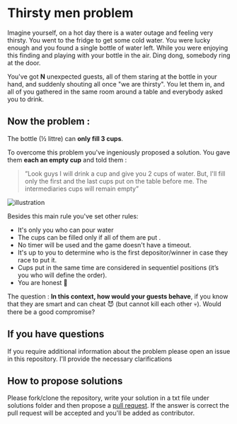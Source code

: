 # Thirsty men problem 

Imagine yourself, on a hot day there is a water outage and feeling very thirsty.
You went to the fridge to get some cold water. You were lucky enough and you found a single bottle of water left. 
While you were enjoying this finding and playing with your bottle in the air. Ding dong, somebody ring at the door.

You've got **N** unexpected guests, all of them staring at the bottle in your hand, and suddenly shouting all once "we are thirsty".
You let them in, and all of you gathered in the same room around a table and everybody asked you to drink.

## Now the problem :
The bottle (½ littre) can **only fill 3 cups**. 

To overcome this problem you've ingeniously proposed a solution.
You gave them **each an empty cup** and told them :
>”Look guys I will drink a cup and give you 2 cups of water. But, I'll fill only the first and the last cups put on the table before me. The intermediaries cups will remain empty”

![illustration](https://i.ibb.co/wNsFxpw/ilustration.png)

Besides this main rule you've set other rules:

- It's only you who can pour water
- The cups can be filled only if all of them are put .
- No timer will be used and the game doesn't have a timeout.
- It's up to you to determine who is the first depositor/winner in case they race to put it.
- Cups put in the same time are considered in sequentiel positions (it’s you who will define the order).
- You are honest :penguin:

The question : **In this context, how would your guests behave**, if you know that they are smart and can cheat :smiling_imp: (but cannot kill each other :skull:). Would there be a good compromise?


## If you have questions 
If you require additional information about the problem please open an issue in this repository. I'll provide the necessary clarifications

## How to propose solutions
Please fork/clone the repository, write your solution in a txt file under solutions folder and then propose a [pull request](https://help.github.com/en/articles/creating-a-pull-request-from-a-fork). If the answer is correct the pull request will be accepted and you'll be added as contributor.

